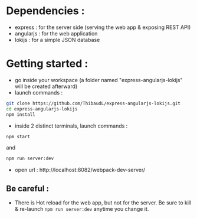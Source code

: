 # Dependencies :
- express : for the server side (serving the web app & exposing REST API)
- angularjs : for the web application
- lokijs : for a simple JSON database

# Getting started : 

- go inside your workspace (a folder named "express-angularjs-lokijs" will be created afterward)
- launch commands :
````sh
git clone https://github.com/ThibaudL/express-angularjs-lokijs.git
cd express-angularjs-lokijs
npm install
````
- inside 2 distinct terminals, launch commands : 
````sh
npm start
````
and
````sh
npm run server:dev
````
- open url : http://localhost:8082/webpack-dev-server/ 


## Be careful :
- There is Hot reload for the web app, but not for the server. Be sure to kill & re-launch ``npm run server:dev`` anytime you change it.
